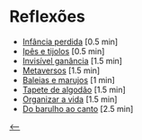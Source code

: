 # Reflexões

- [Infância perdida](./infancia-perdida.html) <span class="word-count">[0.5 min]</span>
- [Ipês e tijolos](./ipes-e-tijolos.html) <span class="word-count">[0.5 min]</span>
- [Invisível ganância](./invisivel-ganancia.html) <span class="word-count">[1.5 min]</span>
- [Metaversos](./metaversos.html) <span class="word-count">[1.5 min]</span>
- [Baleias e marujos](./baleias-e-marujos.html) <span class="word-count">[1 min]</span>
- [Tapete de algodão](./tapete-de-algodao.html) <span class="word-count">[1.5 min]</span>
- [Organizar a vida](./organizar-a-vida.html) <span class="word-count">[1.5 min]</span>
- [Do barulho ao canto](./do-barulho-ao-canto.html) <span class="word-count">[2.5 min]</span>

[<--](../)